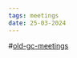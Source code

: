 ```yaml
---
tags: meetings
date: 25-03-2024
---
```

#[old-gc-meetings](/notes/general-circle/old-gc-meetings/old-gc-meetings.md) 
